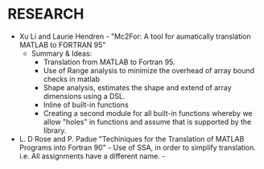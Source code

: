 # RESEARCH

- Xu Li and Laurie Hendren - "Mc2For: A tool for aumatically translation MATLAB to FORTRAN 95"
	- Summary & Ideas:
		- Translation from MATLAB to Fortran 95.
		- Use of Range analysis to minimize the overhead of array bound checks
		  in matlab
		- Shape analysis, estimates the shape and extend of array dimensions
		  using a DSL.
		- Inline of built-in functions
		- Creating a second module for all built-in functions whereby we allow
		  "holes" in functions and assume that is supported by the library.
- L. D Rose and P. Padue "Techiniques for the Translation of MATLAB Programs
  into Fortran 90"
  		- Use of SSA, in order to simplify translation. i.e. All assignments
		  have a different name.
		- 
